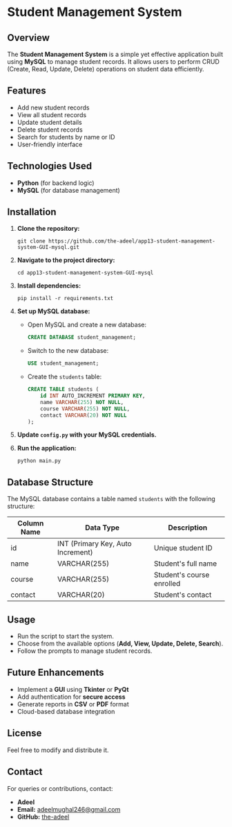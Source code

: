# Student Management System

## Overview
The **Student Management System** is a simple yet effective application built using **MySQL** to manage student records. It allows users to perform CRUD (Create, Read, Update, Delete) operations on student data efficiently.

## Features
- Add new student records  
- View all student records  
- Update student details  
- Delete student records  
- Search for students by name or ID  
- User-friendly interface  

## Technologies Used
- **Python** (for backend logic)  
- **MySQL** (for database management)  

## Installation

1. **Clone the repository:**  

    ```
    git clone https://github.com/the-adeel/app13-student-management-system-GUI-mysql.git
    ```

2. **Navigate to the project directory:**  

    ```
    cd app13-student-management-system-GUI-mysql
    ```

3. **Install dependencies:**  

    ```
    pip install -r requirements.txt
    ```

4. **Set up MySQL database:**  

    - Open MySQL and create a new database:  

        ```sql
        CREATE DATABASE student_management;
        ```

    - Switch to the new database:  

        ```sql
        USE student_management;
        ```

    - Create the `students` table:  

        ```sql
        CREATE TABLE students (
            id INT AUTO_INCREMENT PRIMARY KEY,
            name VARCHAR(255) NOT NULL,
            course VARCHAR(255) NOT NULL,
            contact VARCHAR(20) NOT NULL
        );
        ```

5. **Update `config.py` with your MySQL credentials.**

6. **Run the application:**  

    ```
    python main.py
    ```

## Database Structure
The MySQL database contains a table named `students` with the following structure:

| Column Name  | Data Type    | Description |
|-------------|-------------|-------------|
| id          | INT (Primary Key, Auto Increment) | Unique student ID |
| name        | VARCHAR(255) | Student's full name |
| course      | VARCHAR(255) | Student's course enrolled |
| contact     | VARCHAR(20)  | Student's contact |

## Usage
- Run the script to start the system.  
- Choose from the available options (**Add, View, Update, Delete, Search**).  
- Follow the prompts to manage student records.  

## Future Enhancements
- Implement a **GUI** using **Tkinter** or **PyQt**  
- Add authentication for **secure access**  
- Generate reports in **CSV** or **PDF** format  
- Cloud-based database integration  

## License
Feel free to modify and distribute it.  

## Contact
For queries or contributions, contact:  
- **Adeel**  
- **Email:** adeelmughal246@gmail.com  
- **GitHub:** [the-adeel](https://github.com/the-adeel)  
